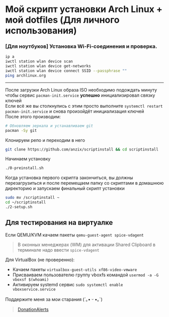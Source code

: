 # Мой скрипт установки Arch Linux + мой dotfiles (Для личного использования)

### [Для ноутбуков] Установка Wi-Fi-соединения и проверка.

```sh
ip a
iwctl station wlan device scan
iwctl station wlan device get-networks
iwctl station wlan device connect SSID --passphrase ""
ping archlinux.org
```

***

После загрузки Arch Linux образа ISO необходимо подождать минуту чтобы сервис `pacman-init.service` **успешно** инициализировал связку ключей\
Если всё же вы столкнулись с этим просто выполните `systemctl restart pacman-init.service` и снова произойдёт инициализация ключей\
После этого производим:

```sh
# Обновляем зеркала и устанавливаем git
pacman -Sy git
```

Клонируем репо и переходим в него

```sh
git clone https://github.com/anzix/scriptinstall && cd scriptinstall
```

Начинаем установку

```sh
./0-preinstall.sh
```

Когда установка первого скрипта закончиться, вы должны перезагрузиться и после перемещаем папку со скриптами в домашнюю директорию и запускаем финальный скрипт установки

```sh
sudo mv /scriptinstall ~
cd ~/scriptinstall
./2-setup.sh
```

## Для тестирования на виртуалке

Если QEMU/KVM качаем пакеты `qemu-guest-agent spice-vdagent`

> В оконных менеджерах (WM) для активации Shared Clipboard в терминале надо ввести `spice-vdagent`

Для VirtualBox (не проверенно):

- Качаем пакеты `virtualbox-guest-utils xf86-video-vmware`
- Присваиваем пользователю группу vboxfs командой `usermod -a -G vboxsf $(whoami)`
- Активируем systemd сервис `sudo systemctl enable vboxservice.service`

Поддержите меня за мои старания (´｡• ᵕ •｡`)

> [DonationAlerts](https://www.donationalerts.com/r/givefly)
